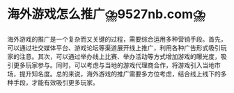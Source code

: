 # 海外游戏怎么推广⛈️9527nb.com⛈️

海外游戏的推广是一个复杂而又关键的过程，需要综合运用多种营销手段。首先，可以通过社交媒体平台、游戏论坛等渠道展开线上推广，利用各种广告形式吸引玩家的注意。其次，可以通过举办线上比赛、举办活动等方式增加游戏的曝光度，吸引更多玩家参与。同时，可以考虑与当地的游戏代理商合作，将游戏引入当地市场，提升知名度。总的来说，海外游戏的推广需要多方位考虑，结合线上线下的多种手段，才能有效吸引更多玩家。